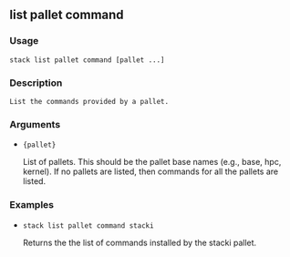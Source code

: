 ## list pallet command

### Usage

`stack list pallet command [pallet ...]`

### Description


	List the commands provided by a pallet.
	
	

### Arguments

* `{pallet}`

   List of pallets. This should be the pallet base names (e.g., base, hpc,
	kernel). If no pallets are listed, then commands for all the pallets
	are listed.


### Examples

* `stack list pallet command stacki`

   Returns the the list of commands installed by the stacki pallet.



